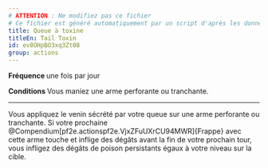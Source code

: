 ```yaml
---
# ATTENTION : Ne modifiez pas ce fichier
# Ce fichier est généré automatiquement par un script d'après les données du module Foundry VTT officiel et de sa traduction
title: Queue à toxine
titleEn: Tail Toxin
id: ev8OHpBO3xq3Zt08
group: actions
---
```

<p><strong>Fréquence </strong>une fois par jour</p><p><strong>Conditions </strong>Vous maniez une arme perforante ou tranchante.</p><hr><p>Vous appliquez le venin sécrété par votre queue sur une arme perforante ou tranchante. Si votre prochaine @Compendium[pf2e.actionspf2e.VjxZFuUXrCU94MWR]{Frappe} avec cette arme touche et inflige des dégâts avant la fin de votre prochain tour, vous infligez des dégâts de poison persistants égaux à votre niveau sur la cible.</p>
